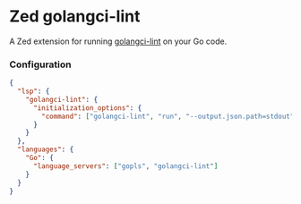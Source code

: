 # Zed golangci-lint

A Zed extension for running [golangci-lint](https://golangci-lint.run/) on your Go code.

### Configuration

```json
{
  "lsp": {
    "golangci-lint": {
      "initialization_options": {
        "command": ["golangci-lint", "run", "--output.json.path=stdout", "--issues-exit-code=1", "--show-stats=false"]
      }
    }
  },
  "languages": {
    "Go": {
      "language_servers": ["gopls", "golangci-lint"]
    }
  }
}
```
